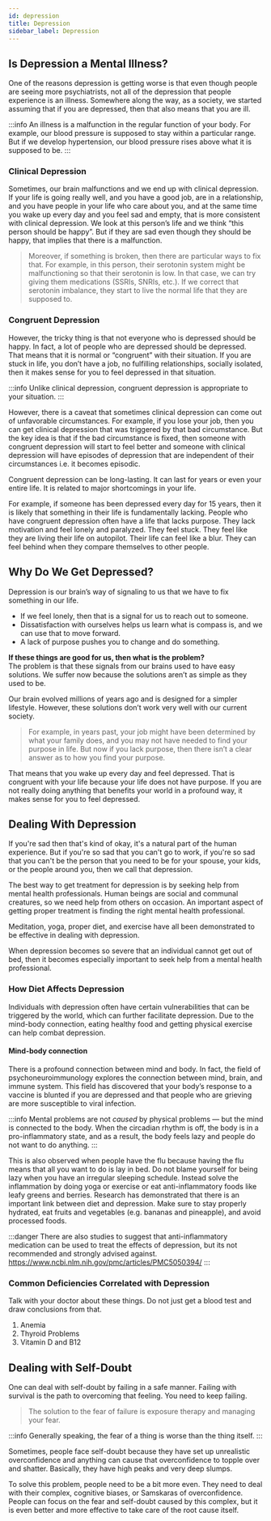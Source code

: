 ```yaml
---
id: depression
title: Depression
sidebar_label: Depression
---
```


## Is Depression a Mental Illness?
One of the reasons depression is getting worse is that even though people are seeing more psychiatrists, not all of the depression that people experience is an illness. Somewhere along the way, as a society, we started assuming that if you are depressed, then that also means that you are ill.

:::info
An illness is a malfunction in the regular function of your body. For example, our blood pressure is supposed to stay within a particular range. But if we develop hypertension, our blood pressure rises above what it is supposed to be.
:::

### Clinical Depression
Sometimes, our brain malfunctions and we end up with clinical depression. If your life is going really well, and you have a good job, are in a relationship, and you have people in your life who care about you, and at the same time you wake up every day and you feel sad and empty, that is more consistent with clinical depression. We look at this person’s life and we think “this person should be happy”. But if they are sad even though they should be happy, that implies that there is a malfunction.
> Moreover, if something is broken, then there are particular ways to fix that. For example, in this person, their serotonin system might be malfunctioning so that their serotonin is low. In that case, we can try giving them medications (SSRIs, SNRIs, etc.). If we correct that serotonin imbalance, they start to live the normal life that they are supposed to.

### Congruent Depression
However, the tricky thing is that not everyone who is depressed should be happy. In fact, a lot of people who are depressed should be depressed. That means that it is normal or “congruent” with their situation. If you are stuck in life, you don’t have a job, no fulfilling relationships, socially isolated, then it makes sense for you to feel depressed in that situation.

:::info Unlike clinical depression, congruent depression is appropriate to your situation.
:::

However, there is a caveat that sometimes clinical depression can come out of unfavorable circumstances. For example, if you lose your job, then you can get clinical depression that was triggered by that bad circumstance. But the key idea is that if the bad circumstance is fixed, then someone with congruent depression will start to feel better and someone with clinical depression will have episodes of depression that are independent of their circumstances i.e. it becomes episodic.

Congruent depression can be long-lasting. It can last for years or even your entire life. It is related to major shortcomings in your life.

For example, if someone has been depressed every day for 15 years, then it is likely that something in their life is fundamentally lacking. People who have congruent depression often have a life that lacks purpose. They lack motivation and feel lonely and paralyzed. They feel stuck. They feel like they are living their life on autopilot. Their life can feel like a blur. They can feel behind when they compare themselves to other people.

## Why Do We Get Depressed?
Depression is our brain’s way of signaling to us that we have to fix something in our life.

* If we feel lonely, then that is a signal for us to reach out to someone.
* Dissatisfaction with ourselves helps us learn what is compass is, and we can use that to move forward.
* A lack of purpose pushes you to change and do something.

**If these things are good for us, then what is the problem?**  
The problem is that these signals from our brains used to have easy solutions. We suffer now because the solutions aren’t as simple as they used to be.

Our brain evolved millions of years ago and is designed for a simpler lifestyle. However, these solutions don’t work very well with our current society.
> For example, in years past, your job might have been determined by what your family does, and you may not have needed to find your purpose in life. But now if you lack purpose, then there isn’t a clear answer as to how you find your purpose.

That means that you wake up every day and feel depressed. That is congruent with your life because your life does not have purpose. If you are not really doing anything that benefits your world in a profound way, it makes sense for you to feel depressed.

## Dealing With Depression
If you're sad then that's kind of okay, it's a natural part of the human experience. But if you're so sad that you can't go to work, if you're so sad that you can't be the person that you need to be for your spouse, your kids, or the people around you, then we call that depression.

The best way to get treatment for depression is by seeking help from mental health professionals. Human beings are social and communal creatures, so we need help from others on occasion. An important aspect of getting proper treatment is finding the right mental health professional.

Meditation, yoga, proper diet, and exercise have all been demonstrated to be effective in dealing with depression.

When depression becomes so severe that an individual cannot get out of bed, then it becomes especially important to seek help from a mental health professional.

### How Diet Affects Depression
Individuals with depression often have certain vulnerabilities that can be triggered by the world, which can further facilitate depression. Due to the mind-body connection, eating healthy food and getting physical exercise can help combat depression.

#### Mind-body connection
There is a profound connection between mind and body. In fact, the field of psychoneuroimmunology explores the connection between mind, brain, and immune system. This field has discovered that your body’s response to a vaccine is blunted if you are depressed and that people who are grieving are more susceptible to viral infection.

:::info
Mental problems are not *caused* by physical problems — but the mind is connected to the body. When the circadian rhythm is off, the body is in a pro-inflammatory state, and as a result, the body feels lazy and people do not want to do anything.
:::

This is also observed when people have the flu because having the flu means that all you want to do is lay in bed. Do not blame yourself for being lazy when you have an irregular sleeping schedule. Instead solve the inflammation by doing yoga or exercise or eat anti-inflammatory foods like leafy greens and berries. Research has demonstrated that there is an important link between diet and depression. Make sure to stay properly hydrated, eat fruits and vegetables (e.g. bananas and pineapple), and avoid processed foods.

:::danger
There are also studies to suggest that anti-inflammatory medication can be used to treat the effects of depression, but its not recommended and strongly advised against.  
https://www.ncbi.nlm.nih.gov/pmc/articles/PMC5050394/
:::

### Common Deficiencies Correlated with Depression
Talk with your doctor about these things. Do not just get a blood test and draw conclusions from that.
1. Anemia
2. Thyroid Problems
3. Vitamin D and B12

## Dealing with Self-Doubt
One can deal with self-doubt by failing in a safe manner. Failing with survival is the path to overcoming that feeling. You need to keep failing.

> The solution to the fear of failure is exposure therapy and managing your fear.

:::info 
Generally speaking, the fear of a thing is worse than the thing itself.
:::

Sometimes, people face self-doubt because they have set up unrealistic overconfidence and anything can cause that overconfidence to topple over and shatter. Basically, they have high peaks and very deep slumps.

To solve this problem, people need to be a bit more even. They need to deal with their complex, cognitive biases, or Samskaras of overconfidence. People can focus on the fear and self-doubt caused by this complex, but it is even better and more effective to take care of the root cause itself.